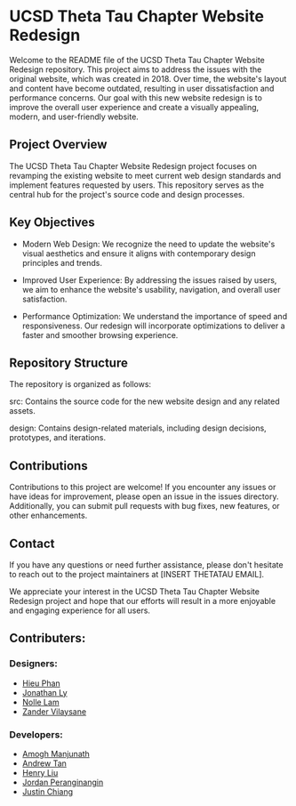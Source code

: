 # UCSD Theta Tau Chapter Website Redesign
Welcome to the README file of the UCSD Theta Tau Chapter Website Redesign repository. This project aims to address the issues with the original website, which was created in 2018. Over time, the website's layout and content have become outdated, resulting in user dissatisfaction and performance concerns. Our goal with this new website redesign is to improve the overall user experience and create a visually appealing, modern, and user-friendly website.

## Project Overview
The UCSD Theta Tau Chapter Website Redesign project focuses on revamping the existing website to meet current web design standards and implement features requested by users. This repository serves as the central hub for the project's source code and design processes.

## Key Objectives
- Modern Web Design: We recognize the need to update the website's visual aesthetics and ensure it aligns with contemporary design principles and trends.

- Improved User Experience: By addressing the issues raised by users, we aim to enhance the website's usability, navigation, and overall user satisfaction.

- Performance Optimization: We understand the importance of speed and responsiveness. Our redesign will incorporate optimizations to deliver a faster and smoother browsing experience.

## Repository Structure
The repository is organized as follows:

src: Contains the source code for the new website design and any related assets.

design: Contains design-related materials, including design decisions, prototypes, and iterations.

## Contributions
Contributions to this project are welcome! If you encounter any issues or have ideas for improvement, please open an issue in the issues directory. Additionally, you can submit pull requests with bug fixes, new features, or other enhancements.

## Contact
If you have any questions or need further assistance, please don't hesitate to reach out to the project maintainers at [INSERT THETATAU EMAIL].

We appreciate your interest in the UCSD Theta Tau Chapter Website Redesign project and hope that our efforts will result in a more enjoyable and engaging experience for all users.

## Contributers:
### Designers:
- [Hieu Phan](https://www.linkedin.com/in/hieuphanv/)
- [Jonathan Ly](https://www.linkedin.com/in/jondnly/)
- [Nolle Lam](https://www.linkedin.com/in/noellelam/)
- [Zander Vilaysane](https://www.linkedin.com/in/zandervilaysane/)
### Developers:
- [Amogh Manjunath](https://www.linkedin.com/in/amoghmanjunath/)
- [Andrew Tan](https://www.linkedin.com/in/andrewt319/)
- [Henry Liu](https://www.linkedin.com/in/henrybliu/)
- [Jordan Peranginangin](https://www.linkedin.com/in/jordanperanginangin/)
- [Justin Chiang](https://www.linkedin.com/in/justinchiang03/)
